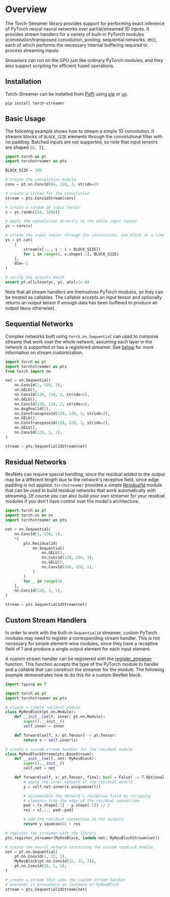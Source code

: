 # Overview

The Torch-Streamer library provides support for performing exact inference
of PyTorch neural neural networks over partial/streamed 1D inputs. It provides
stream handlers for a variety of built-in PyTorch modules
(convolution/transposed convolution, pooling, sequential networks, etc), each
of which performs the necessary internal buffering required to process
streaming inputs.

Streamers can run on the GPU just like ordinary PyTorch modules, and they also
support scripting for efficient fused operations.

## Installation

Torch-Streamer can be installed from
[PyPI](https://pypi.org/project/torch-streamer/) using
[pip](https://github.com/pypa/pip) or [uv](https://github.com/astral-sh/uv).

```
pip install torch-streamer
```

## Basic Usage

The following example shows how to stream a simple 1D convolution. It streams
blocks of `BLOCK_SIZE` elements through the convolutional filter with no
padding. Batched inputs are not supported, so note that input tensors are
shaped `[C, T]`,

```python
import torch as pt
import torchstreamer as pts

BLOCK_SIZE = 100

# create the convolution module
conv = pt.nn.Conv1d(64, 128, 3, stride=2)

# create a stream for the convolution
stream = pts.Conv1dStream(conv)

# create a random 1D input tensor
x = pt.randn([64, 1000])

# apply the convolution directly to the whole input tensor
yc = conv(x)

# stream the input tensor through the convolution, one block at a time
ys = pt.cat(
    [
        stream(x[..., i : i + BLOCK_SIZE])
        for i in range(0, x.shape[-1], BLOCK_SIZE)
    ],
    dim=-1
)

# verify the outputs match
assert pt.allclose(yc, ys, atol=1e-6)
```

Note that all stream handlers are themselves PyTorch modules, so they can
be treated as callables. The callable accepts an input tensor and optionally
returns an output tensor if enough data has been buffered to produce an
output (`None` otherwise).

## Sequential Networks

Complex networks built using `torch.nn.Sequential` can used to compose
streams that work over the whole network, assuming each layer in the network
is supported or has a registered streamer. See [below](#custom-stream-handlers)
for more information on stream customization.

```python
import torch as pt
import torchstreamer as pts
from torch import nn

net = nn.Sequential(
    nn.Conv1d(1, 128, 1),
    nn.GELU(),
    nn.Conv1d(128, 128, 2, stride=2),
    nn.GELU(),
    nn.Conv1d(128, 128, 2, stride=2),
    nn.AvgPool1d(2),
    nn.ConvTranspose1d(128, 128, 2, stride=2),
    nn.GELU(),
    nn.ConvTranspose1d(128, 128, 2, stride=2),
    nn.GELU(),
    nn.Conv1d(128, 1, 1),
)

stream = pts.Sequential1dStream(net)
```

## Residual Networks
ResNets can require special handling, since the residual added to the output
may be a different length due to the network's receptive field, since edge
padding is not applied. `torchstreamer` provides a simple
[Residual1d](reference.md#torchstreamer.Residual1d) module that can be
used to build residual networks that work automatically with streaming. Of
course you can also build your own streamer for your residual modules if
you don't have control over the model's architecture.

```python
import torch as pt
import torch.nn as nn
import torchstreamer as pts

net = nn.Sequential(
    nn.Conv1d(1, 128, 1),
    *[
        pts.Residual1d(
            nn.Sequential(
                nn.GELU(),
                nn.Conv1d(128, 256, 3),
                nn.GELU(),
                nn.Conv1d(256, 128, 1),
            )
        )
        for _ in range(3)
    ],
    nn.Conv1d(128, 1, 1),
)

stream = pts.Sequential1dStream(net)
```

## Custom Stream Handlers
In order to work with the built-in `Sequential1d` streamer, custom PyTorch
modules may need to register a corresponding stream handler. This is not
necessary for simple element-wise modules, since they have a receptive
field of 1 and produce a single output element for each input element.

A custom stream handler can be registered with the
[register_streamer](reference.md#torchstreamer.register_streamer)
function. This function accepts the type of the PyTorch module to handle
and a callable that can construct the streamer for the module. The following
example demonstrates how to do this for a custom ResNet block.

```python
import typing as T

import torch as pt
import torchstreamer as pts

# create a simple residual module
class MyResBlock(pt.nn.Module):
    def __init__(self, inner: pt.nn.Module):
        super().__init__()
        self.inner = inner

    def forward(self, x: pt.Tensor) -> pt.Tensor:
        return x + self.inner(x)

# create a custom stream handler for the residual module
class MyResBlockStream(pts.BaseStream):
    def __init__(self, net: MyResBlock):
        super().__init__()
        self.net = net

    def forward(self, x: pt.Tensor, final: bool = False) -> T.Optional[pt.Tensor]:
        # apply the inner network of the residual module
        y = self.net.inner(x.unsqueeze(0))

        # accommodate the network's receptive field by stripping
        # elements from the edge of the residual connection
        pad = (x.shape[-1] - y.shape[-1]) // 2
        res = x[..., pad:-pad]

        # add the residual connection to the outputs
        return y.squeeze(0) + res

# register the streamer with the library
pts.register_streamer(MyResBlock, lambda net: MyResBlockStream(net))

# create the neural network containing the custom resblock module
net = pt.nn.Sequential(
    pt.nn.Conv1d(1, 32, 1),
    MyResBlock(pt.nn.Conv1d(32, 32, 3)),
    pt.nn.Conv1d(32, 1, 1),
)

# create a stream that uses the custom stream handler
# whenever it encounters an instance of MyResBlock
stream = pts.Sequential1dStream(net)
```
